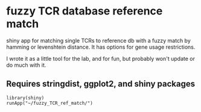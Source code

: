 # fuzzy TCR database reference match
shiny app for matching single TCRs to reference db with a fuzzy match by hamming or levenshtein distance. 
It has options for gene usage restrictions.

I wrote it as a little tool for the lab, and for fun, but probably won't update or do much with it.

## Requires stringdist, ggplot2, and shiny packages
```
library(shiny)
runApp("~/fuzzy_TCR_ref_match/")
````

